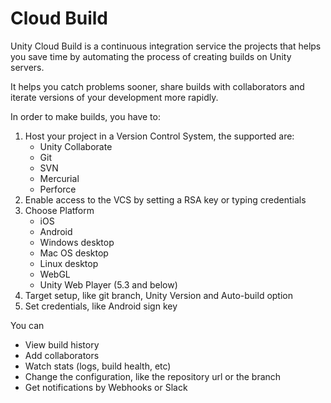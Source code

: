 # Cloud Build

Unity Cloud Build is a continuous integration service the projects that helps you save time by automating the process of creating builds on Unity servers.

It helps you catch problems sooner, share builds with collaborators and iterate versions of your development more rapidly.

In order to make builds, you have to:

1. Host your project in a Version Control System, the supported are:
    * Unity Collaborate
    * Git
    * SVN
    * Mercurial
    * Perforce
2. Enable access to the VCS by setting a RSA key or typing credentials
3. Choose Platform
    * iOS
    * Android
    * Windows desktop
    * Mac OS desktop
    * Linux desktop
    * WebGL
    * Unity Web Player (5.3 and below)
4. Target setup, like git branch, Unity Version and Auto-build option
5. Set credentials, like Android sign key

You can

* View build history
* Add collaborators
* Watch stats (logs, build health, etc)
* Change the configuration, like the repository url or the branch
* Get notifications by Webhooks or Slack